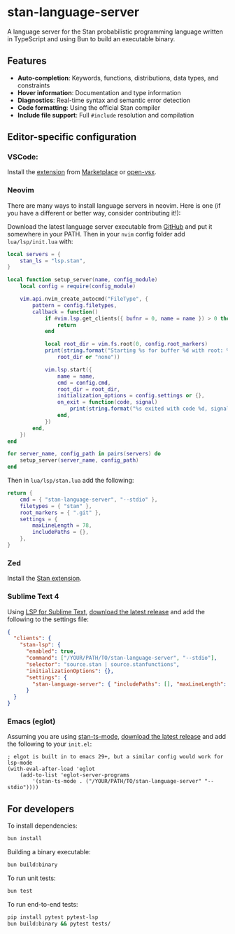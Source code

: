 # stan-language-server

A language server for the Stan probabilistic programming language written in TypeScript and using Bun to build an executable binary.

## Features

- **Auto-completion**: Keywords, functions, distributions, data types, and constraints
- **Hover information**: Documentation and type information
- **Diagnostics**: Real-time syntax and semantic error detection
- **Code formatting**: Using the official Stan compiler
- **Include file support**: Full `#include` resolution and compilation


## Editor-specific configuration

### VSCode:

Install the [extension](https://github.com/WardBrian/vscode-stan-extension)
from [Marketplace](https://marketplace.visualstudio.com/items?itemName=wardbrian.vscode-stan-extension)
or [open-vsx](https://open-vsx.org/extension/wardbrian/vscode-stan-extension).

### Neovim

There are many ways to install language servers in neovim. Here is one (if you have a different or better way, consider contributing it!):

Download the latest language server executable from [GitHub](https://github.com/tomatitito/stan-language-server/tags) and put it somewhere in your PATH. Then in your `nvim` config folder add `lua/lsp/init.lua` with:
```lua
local servers = {
    stan_ls = "lsp.stan",
}

local function setup_server(name, config_module)
    local config = require(config_module)

    vim.api.nvim_create_autocmd("FileType", {
        pattern = config.filetypes,
        callback = function()
            if #vim.lsp.get_clients({ bufnr = 0, name = name }) > 0 then
                return
            end

            local root_dir = vim.fs.root(0, config.root_markers)
            print(string.format("Starting %s for buffer %d with root: %s", name, vim.api.nvim_get_current_buf(),
                root_dir or "none"))

            vim.lsp.start({
                name = name,
                cmd = config.cmd,
                root_dir = root_dir,
                initialization_options = config.settings or {},
                on_exit = function(code, signal)
                    print(string.format("%s exited with code %d, signal %d", name, code, signal))
                end,
            })
        end,
    })
end

for server_name, config_path in pairs(servers) do
    setup_server(server_name, config_path)
end
```

Then in `lua/lsp/stan.lua` add the following:
```lua
return {
    cmd = { "stan-language-server", "--stdio" },
    filetypes = { "stan" },
    root_markers = { ".git" },
    settings = {
        maxLineLength = 78,
        includePaths = {},
    },
}
```

### Zed

Install the [Stan extension](https://zed.dev/extensions/stan).

### Sublime Text 4

Using [LSP for Sublime Text](https://lsp.sublimetext.io/),
[download the latest release](https://github.com/tomatitito/stan-language-server/releases)
and add the following to the settings file:

```json
{
  "clients": {
    "stan-lsp": {
      "enabled": true,
      "command": ["/YOUR/PATH/TO/stan-language-server", "--stdio"],
      "selector": "source.stan | source.stanfunctions",
      "initializationOptions": {},
      "settings": {
        "stan-language-server": { "includePaths": [], "maxLineLength": 78 }
      }
  }
}

```

### Emacs (eglot)

Assuming you are using [stan-ts-mode](https://github.com/WardBrian/stan-ts-mode),
[download the latest release](https://github.com/tomatitito/stan-language-server/releases)
and add the following to your `init.el`:

```elisp
; elgot is built in to emacs 29+, but a similar config would work for lsp-mode
(with-eval-after-load 'eglot
    (add-to-list 'eglot-server-programs
        '(stan-ts-mode . ("/YOUR/PATH/TO/stan-language-server" "--stdio"))))
```


## For developers

To install dependencies:

```bash
bun install
```

Building a binary executable:

```bash
bun build:binary
```

To run unit tests:
```bash
bun test
```

To run end-to-end tests:
```bash
pip install pytest pytest-lsp
bun build:binary && pytest tests/
```
